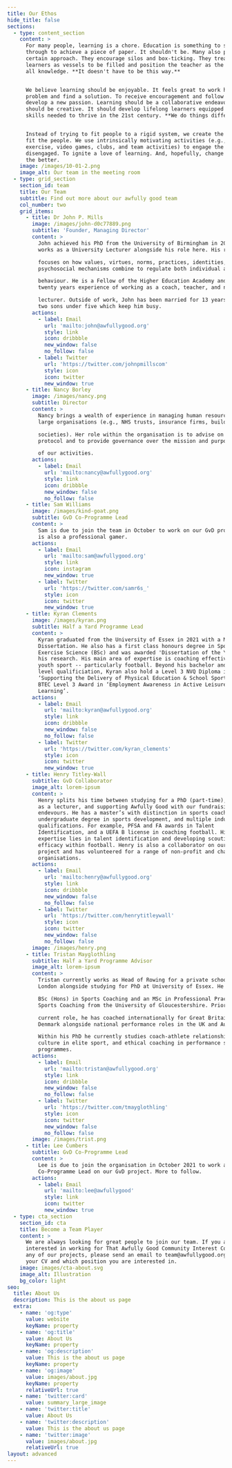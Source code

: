 ```yaml
---
title: Our Ethos
hide_title: false
sections:
  - type: content_section
    content: >
      For many people, learning is a chore. Education is something to suffer
      through to achieve a piece of paper. It shouldn't be. Many also push a
      certain approach. They encourage silos and box-ticking. They treat
      learners as vessels to be filled and position the teacher as the font of
      all knowledge. **It doesn't have to be this way.**


      We believe learning should be enjoyable. It feels great to work hard on a
      problem and find a solution. To receive encouragement and follow or
      develop a new passion. Learning should be a collaborative endeavour. It
      should be creative. It should develop lifelong learners equipped with the
      skills needed to thrive in the 21st century. **We do things differently.**


      Instead of trying to fit people to a rigid system, we create the system to
      fit the people. We use intrinsically motivating activities (e.g., sport,
      exercise, video games, clubs, and team activities) to engage the
      disengaged. To ignite a love of learning. And, hopefully, change lives for
      the better.
    image: /images/10-01-2.png
    image_alt: Our team in the meeting room
  - type: grid_section
    section_id: team
    title: Our Team
    subtitle: Find out more about our awfully good team
    col_number: two
    grid_items:
      - title: Dr John P. Mills
        image: /images/john-d0c77889.png
        subtitle: 'Founder, Managing Director'
        content: >
          John achieved his PhD from the University of Birmingham in 2015 and
          works as a University Lecturer alongside his role here. His research

          focuses on how values, virtues, norms, practices, identities, and
          psychosocial mechanisms combine to regulate both individual and group

          behaviour. He is a Fellow of the Higher Education Academy and has
          twenty years experience of working as a coach, teacher, and now

          lecturer. Outside of work, John has been married for 13 years and has
          two sons under five which keep him busy.
        actions:
          - label: Email
            url: 'mailto:john@awfullygood.org'
            style: link
            icon: dribbble
            new_window: false
            no_follow: false
          - label: Twitter
            url: 'https://twitter.com/johnpmillscom'
            style: icon
            icon: twitter
            new_window: true
      - title: Nancy Borley
        image: /images/nancy.png
        subtitle: Director
        content: >
          Nancy brings a wealth of experience in managing human resources for
          large organisations (e.g., NHS trusts, insurance firms, building

          societies). Her role within the organisation is to advise on HR
          protocol and to provide governance over the mission and purpose of all

          of our activities.
        actions:
          - label: Email
            url: 'mailto:nancy@awfullygood.org'
            style: link
            icon: dribbble
            new_window: false
            no_follow: false
      - title: Sam Williams
        image: /images/kind-goat.png
        subtitle: GvD Co-Programme Lead
        content: >
          Sam is due to join the team in October to work on our GvD project. He
          is also a professional gamer.
        actions:
          - label: Email
            url: 'mailto:sam@awfullygood.org'
            style: link
            icon: instagram
            new_window: true
          - label: Twitter
            url: 'https://twitter.com/samr6s_'
            style: icon
            icon: twitter
            new_window: true
      - title: Kyran Clements
        image: /images/kyran.png
        subtitle: Half a Yard Programme Lead
        content: >
          Kyran graduated from the University of Essex in 2021 with a Masters by
          Dissertation. He also has a first class honours degree in Sport and
          Exercise Science (BSc) and was awarded 'Dissertation of the Year' for
          his research. His main area of expertise is coaching effectiveness in
          youth sport -- particularly football. Beyond his bachelor and masters
          level qualificiation, Kyran also hold a Level 3 NVQ Diploma in
          ‘Supporting the Delivery of Physical Education & School Sport’, and a
          BTEC Level 3 Award in ‘Employment Awareness in Active Leisure and
          Learning’.
        actions:
          - label: Email
            url: 'mailto:kyran@awfullygood.org'
            style: link
            icon: dribbble
            new_window: false
            no_follow: false
          - label: Twitter
            url: 'https://twitter.com/kyran_clements'
            style: icon
            icon: twitter
            new_window: true
      - title: Henry Titley-Wall
        subtitle: GvD Collaborator
        image_alt: lorem-ipsum
        content: >
          Henry splits his time between studying for a PhD (part-time), working
          as a lecturer, and supporting Awfully Good with our fundraising
          endevours. He has a master’s with distinction in sports coaching, an
          undergraduate degree in sports development, and multiple industry
          qualifications. For example, PFSA and FA awards in Talent
          Identification, and a UEFA B license in coaching football. His
          expertise lies in talent identification and developing scouting
          efficacy within football. Henry is also a collaborator on our GvD
          project and has volunteered for a range of non-profit and charitable
          organisations.
        actions:
          - label: Email
            url: 'mailto:henry@awfullygood.org'
            style: link
            icon: dribbble
            new_window: false
            no_follow: false
          - label: Twitter
            url: 'https://twitter.com/henrytitleywall'
            style: icon
            icon: twitter
            new_window: false
            no_follow: false
        image: /images/henry.png
      - title: Tristan Mayglothling
        subtitle: Half a Yard Programme Advisor
        image_alt: lorem-ipsum
        content: >
          Tristan currently works as Head of Rowing for a private school in
          London alongside studying for PhD at University of Essex. He holds a

          BSc (Hons) in Sports Coaching and an MSc in Professional Practice in
          Sports Coaching from the University of Gloucestershire. Prior to his

          current role, he has coached internationally for Great Britain and
          Denmark alongside national performance roles in the UK and Australia.

          Within his PhD he currently studies coach-athlete relationships,
          culture in elite sport, and ethical coaching in performance sport
          programmes. 
        actions:
          - label: Email
            url: 'mailto:tristan@awfullygood.org'
            style: link
            icon: dribbble
            new_window: false
            no_follow: false
          - label: Twitter
            url: 'https://twitter.com/tmayglothling'
            style: icon
            icon: twitter
            new_window: false
            no_follow: false
        image: /images/trist.png
      - title: Lee Cumbers
        subtitle: GvD Co-Programme Lead
        content: >
          Lee is due to join the organisation in October 2021 to work as
          Co-Programme Lead on our GvD project. More to follow.
        actions:
          - label: Email
            url: 'mailto:lee@awfullygood'
            style: link
            icon: twitter
            new_window: true
  - type: cta_section
    section_id: cta
    title: Become a Team Player
    content: >
      We are always looking for great people to join our team. If you are
      interested in working for That Awfully Good Community Interest Company on
      any of our projects, please send an email to team@awfullygood.org with
      your CV and which position you are interested in.
    image: images/cta-about.svg
    image_alt: Illustration
    bg_color: light
seo:
  title: About Us
  description: This is the about us page
  extra:
    - name: 'og:type'
      value: website
      keyName: property
    - name: 'og:title'
      value: About Us
      keyName: property
    - name: 'og:description'
      value: This is the about us page
      keyName: property
    - name: 'og:image'
      value: images/about.jpg
      keyName: property
      relativeUrl: true
    - name: 'twitter:card'
      value: summary_large_image
    - name: 'twitter:title'
      value: About Us
    - name: 'twitter:description'
      value: This is the about us page
    - name: 'twitter:image'
      value: images/about.jpg
      relativeUrl: true
layout: advanced
---
```

